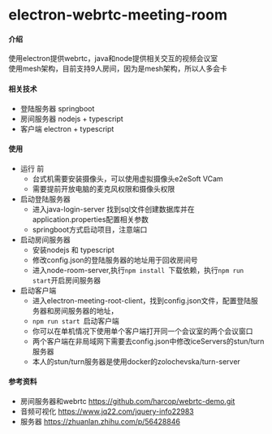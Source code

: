 # electron-webrtc-meeting-room

#### 介绍
使用electron提供webrtc，java和node提供相关交互的视频会议室  
使用mesh架构，目前支持9人房间，因为是mesh架构，所以人多会卡
#### 相关技术
 - 登陆服务器 springboot
 - 房间服务器 nodejs + typescript
 - 客户端 electron + typescript
#### 使用 
 - 运行 前 
   - 台式机需要安装摄像头，可以使用虚拟摄像头e2eSoft VCam
   - 需要提前开放电脑的麦克风权限和摄像头权限
 - 启动登陆服务器
   - 进入java-login-server 找到sql文件创建数据库并在application.properties配置相关参数
   - springboot方式启动项目，注意端口
 - 启动房间服务器
   - 安装nodejs 和 typescript
   - 修改config.json的登陆服务器的地址用于回收房间号
   - 进入node-room-server,执行`npm install `下载依赖，执行`npm run start`开启房间服务器
 - 启动客户端
   - 进入electron-meeting-root-client，找到config.json文件，配置登陆服务器和房间服务器的地址，
   - `npm run start `启动客户端
   - 你可以在单机情况下使用单个客户端打开同一个会议室的两个会议窗口
   - 两个客户端在非局域网下需要去config.json中修改iceServers的stun/turn 服务器
   - 本人的stun/turn服务器是使用docker的zolochevska/turn-server
#### 参考资料
 - 房间服务器和webrtc https://github.com/harcop/webrtc-demo.git
 - 音频可视化 https://www.jq22.com/jquery-info22983
 - 服务器 https://zhuanlan.zhihu.com/p/56428846
